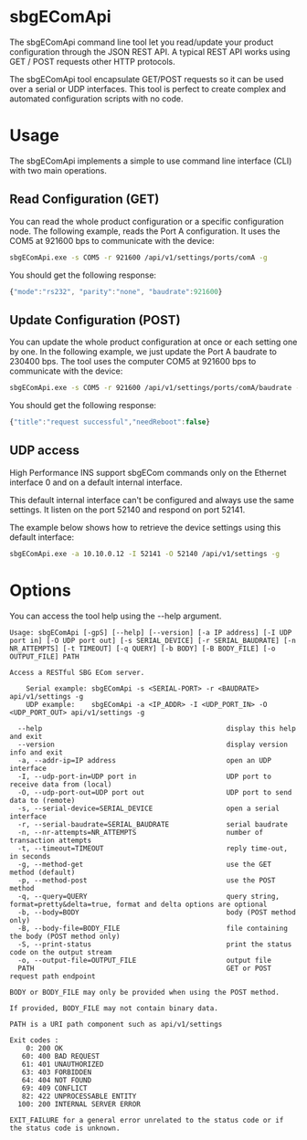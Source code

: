 # sbgEComApi

The sbgEComApi command line tool let you read/update your product configuration through the JSON REST API.
A typical REST API works using GET / POST requests other HTTP protocols.

The sbgEComApi tool encapsulate GET/POST requests so it can be used over a serial or UDP interfaces.
This tool is perfect to create complex and automated configuration scripts with no code.

# Usage

The sbgEComApi implements a simple to use command line interface (CLI) with two main operations.

## Read Configuration (GET)

You can read the whole product configuration or a specific configuration node.
The following example, reads the Port A configuration.
It uses the COM5 at 921600 bps to communicate with the device:

```sh
sbgEComApi.exe -s COM5 -r 921600 /api/v1/settings/ports/comA -g
```

You should get the following response:
```js
{"mode":"rs232", "parity":"none", "baudrate":921600}
```

## Update Configuration (POST)

You can update the whole product configuration at once or each setting one by one.
In the following example, we just update the Port A baudrate to 230400 bps.
The tool uses the computer COM5 at 921600 bps to communicate with the device:

```sh
sbgEComApi.exe -s COM5 -r 921600 /api/v1/settings/ports/comA/baudrate -p -b 230400
```

You should get the following response:
```js
{"title":"request successful","needReboot":false}
```

## UDP access

High Performance INS support sbgECom commands only on the Ethernet interface 0 and on a
default internal interface.

This default internal interface can't be configured and always use the same settings.
It listen on the port 52140 and respond on port 52141.

The example below shows how to retrieve the device settings using this default interface:

```sh
sbgEComApi.exe -a 10.10.0.12 -I 52141 -O 52140 /api/v1/settings -g
```

# Options
You can access the tool help using the --help argument.

```
Usage: sbgEComApi [-gpS] [--help] [--version] [-a IP address] [-I UDP port in] [-O UDP port out] [-s SERIAL_DEVICE] [-r SERIAL_BAUDRATE] [-n NR_ATTEMPTS] [-t TIMEOUT] [-q QUERY] [-b BODY] [-B BODY_FILE] [-o OUTPUT_FILE] PATH

Access a RESTful SBG ECom server.

    Serial example: sbgEComApi -s <SERIAL-PORT> -r <BAUDRATE> api/v1/settings -g
    UDP example:    sbgEComApi -a <IP_ADDR> -I <UDP_PORT_IN> -O <UDP_PORT_OUT> api/v1/settings -g

  --help                                             display this help and exit
  --version                                          display version info and exit
  -a, --addr-ip=IP address                           open an UDP interface
  -I, --udp-port-in=UDP port in                      UDP port to receive data from (local)
  -O, --udp-port-out=UDP port out                    UDP port to send data to (remote)
  -s, --serial-device=SERIAL_DEVICE                  open a serial interface
  -r, --serial-baudrate=SERIAL_BAUDRATE              serial baudrate
  -n, --nr-attempts=NR_ATTEMPTS                      number of transaction attempts
  -t, --timeout=TIMEOUT                              reply time-out, in seconds
  -g, --method-get                                   use the GET method (default)
  -p, --method-post                                  use the POST method
  -q, --query=QUERY                                  query string, format=pretty&delta=true, format and delta options are optional
  -b, --body=BODY                                    body (POST method only)
  -B, --body-file=BODY_FILE                          file containing the body (POST method only)
  -S, --print-status                                 print the status code on the output stream
  -o, --output-file=OUTPUT_FILE                      output file
  PATH                                               GET or POST request path endpoint

BODY or BODY_FILE may only be provided when using the POST method.

If provided, BODY_FILE may not contain binary data.

PATH is a URI path component such as api/v1/settings

Exit codes :
    0: 200 OK
   60: 400 BAD REQUEST
   61: 401 UNAUTHORIZED
   63: 403 FORBIDDEN
   64: 404 NOT FOUND
   69: 409 CONFLICT
   82: 422 UNPROCESSABLE ENTITY
  100: 200 INTERNAL SERVER ERROR

EXIT_FAILURE for a general error unrelated to the status code or if the status code is unknown.
```
